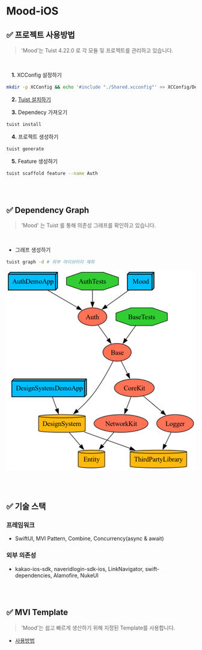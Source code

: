 # Mood-iOS

## :white_check_mark: 프로젝트 사용방법
> 'Mood'는 Tuist 4.22.0 로 각 모듈 및 프로젝트를 관리하고 있습니다.

 <br/>
 
&emsp;**1.** XCConfig 설정하기

```sh
mkdir -p XCConfig && echo '#include "./Shared.xcconfig"' >> XCConfig/Debug.xcconfig && echo '#include "./Shared.xcconfig"' >> XCConfig/Release.xcconfig && echo '// Shared' >> XCConfig/Shared.xcconfig
```

&emsp;**2.** [Tuist 설치하기](https://tuist.io/)

&emsp;**3.** Dependecy 가져오기
```sh
tuist install
```

&emsp;**4.** 프로젝트 생성하기
```sh
tuist generate
```

&emsp;**5.** Feature 생성하기
```sh
tuist scaffold feature --name Auth
```

<br/>
<br/>

## :white_check_mark: Dependency Graph
> 'Mood' 는 Tuist 를 통해 의존성 그래프를 확인하고 있습니다.
<br/>

- 그래프 생성하기
```sh
tuist graph -d # 외부 라이브러리 제외
```
![graph](graph.png)

<br/>
<br/>


## :white_check_mark: 기술 스택

### 프레임워크
- SwiftUI, MVI Pattern, Combine, Concurrency(async & await)
### 외부 의존성
- kakao-ios-sdk, naveridlogin-sdk-ios, LinkNavigator, swift-dependencies, Alamofire, NukeUI

<br/>
<br/>

## :white_check_mark: MVI Template
> 'Mood'는 쉽고 빠르게 생산하기 위해 지정된 Template를 사용합니다.

- [사용방법](https://henryvoid.github.io/TemplateUsage/)
